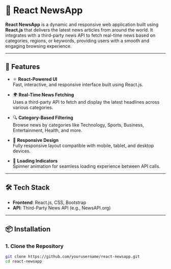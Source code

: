 # 📰 React NewsApp

**React NewsApp** is a dynamic and responsive web application built using **React.js** that delivers the latest news articles from around the world. It integrates with a third-party news API to fetch real-time news based on categories, regions, or keywords, providing users with a smooth and engaging browsing experience.

---

## 🚀 Features

- ⚛️ **React-Powered UI**  
  Fast, interactive, and responsive interface built using React.js.

- 🌍 **Real-Time News Fetching**  
  Uses a third-party API to fetch and display the latest headlines across various categories.

- 🔍 **Category-Based Filtering**  
  Browse news by categories like Technology, Sports, Business, Entertainment, Health, and more.

- 📱 **Responsive Design**  
  Fully responsive layout compatible with mobile, tablet, and desktop devices.

- 🔄 **Loading Indicators**  
  Spinner animation for seamless loading experience between API calls.

---

## 🛠️ Tech Stack

- **Frontend**: React.js, CSS, Bootstrap
- **API**: Third-Party News API (e.g., NewsAPI.org)

---

## 📦 Installation

### 1. Clone the Repository

```bash
git clone https://github.com/yourusername/react-newsapp.git
cd react-newsapp
